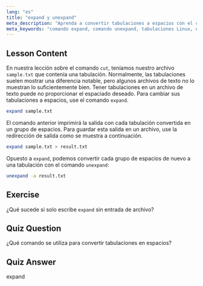 ```yaml
---
lang: "es"
title: "expand y unexpand"
meta_description: "Aprenda a convertir tabulaciones a espacios con el comando `expand` y espacios a tabulaciones con `unexpand`. Mejore el formato de archivos de texto con este tutorial de Linux."
meta_keywords: "comando expand, comando unexpand, tabulaciones Linux, espacios Linux, formato de texto, tutorial Linux, Linux para principiantes, guía Linux"
---
```


## Lesson Content

En nuestra lección sobre el comando `cut`, teníamos nuestro archivo `sample.txt` que contenía una tabulación. Normalmente, las tabulaciones suelen mostrar una diferencia notable, pero algunos archivos de texto no lo muestran lo suficientemente bien. Tener tabulaciones en un archivo de texto puede no proporcionar el espaciado deseado. Para cambiar sus tabulaciones a espacios, use el comando `expand`.

```bash
expand sample.txt
```

El comando anterior imprimirá la salida con cada tabulación convertida en un grupo de espacios. Para guardar esta salida en un archivo, use la redirección de salida como se muestra a continuación.

```bash
expand sample.txt > result.txt
```

Opuesto a `expand`, podemos convertir cada grupo de espacios de nuevo a una tabulación con el comando `unexpand`:

```bash
unexpand -a result.txt
```

## Exercise

¿Qué sucede si solo escribe `expand` sin entrada de archivo?

## Quiz Question

¿Qué comando se utiliza para convertir tabulaciones en espacios?

## Quiz Answer

expand
